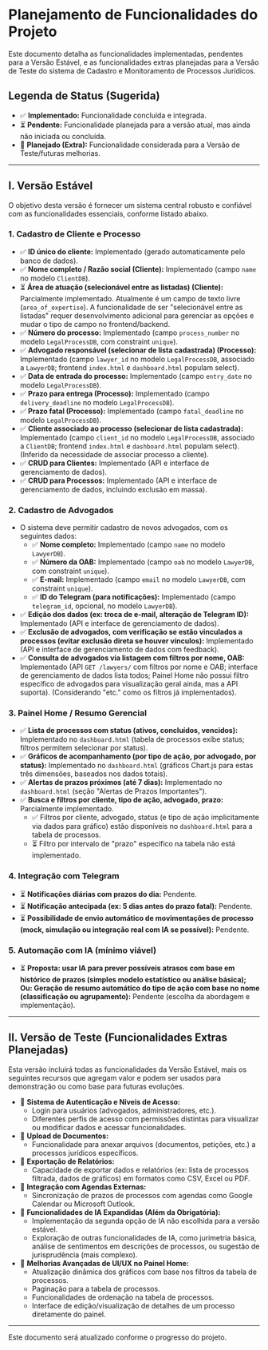 # Planejamento de Funcionalidades do Projeto

Este documento detalha as funcionalidades implementadas, pendentes para a Versão Estável, e as funcionalidades extras planejadas para a Versão de Teste do sistema de Cadastro e Monitoramento de Processos Jurídicos.

## Legenda de Status (Sugerida)
*   ✅ **Implementado:** Funcionalidade concluída e integrada.
*   ⏳ **Pendente:** Funcionalidade planejada para a versão atual, mas ainda não iniciada ou concluída.
*   📝 **Planejado (Extra):** Funcionalidade considerada para a Versão de Teste/futuras melhorias.

---

## I. Versão Estável

O objetivo desta versão é fornecer um sistema central robusto e confiável com as funcionalidades essenciais, conforme listado abaixo.

### 1. Cadastro de Cliente e Processo

*   ✅ **ID único do cliente:** Implementado (gerado automaticamente pelo banco de dados).
*   ✅ **Nome completo / Razão social (Cliente):** Implementado (campo `name` no modelo `ClientDB`).
*   ⏳ **Área de atuação (selecionável entre as listadas) (Cliente):** Parcialmente implementado. Atualmente é um campo de texto livre (`area_of_expertise`). A funcionalidade de ser "selecionável entre as listadas" requer desenvolvimento adicional para gerenciar as opções e mudar o tipo de campo no frontend/backend.
*   ✅ **Número do processo:** Implementado (campo `process_number` no modelo `LegalProcessDB`, com constraint `unique`).
*   ✅ **Advogado responsável (selecionar de lista cadastrada) (Processo):** Implementado (campo `lawyer_id` no modelo `LegalProcessDB`, associado a `LawyerDB`; frontend `index.html` e `dashboard.html` populam select).
*   ✅ **Data de entrada do processo:** Implementado (campo `entry_date` no modelo `LegalProcessDB`).
*   ✅ **Prazo para entrega (Processo):** Implementado (campo `delivery_deadline` no modelo `LegalProcessDB`).
*   ✅ **Prazo fatal (Processo):** Implementado (campo `fatal_deadline` no modelo `LegalProcessDB`).
*   ✅ **Cliente associado ao processo (selecionar de lista cadastrada):** Implementado (campo `client_id` no modelo `LegalProcessDB`, associado a `ClientDB`; frontend `index.html` e `dashboard.html` populam select). (Inferido da necessidade de associar processo a cliente).
*   ✅ **CRUD para Clientes:** Implementado (API e interface de gerenciamento de dados).
*   ✅ **CRUD para Processos:** Implementado (API e interface de gerenciamento de dados, incluindo exclusão em massa).

### 2. Cadastro de Advogados

*   O sistema deve permitir cadastro de novos advogados, com os seguintes dados:
    *   ✅ **Nome completo:** Implementado (campo `name` no modelo `LawyerDB`).
    *   ✅ **Número da OAB:** Implementado (campo `oab` no modelo `LawyerDB`, com constraint `unique`).
    *   ✅ **E-mail:** Implementado (campo `email` no modelo `LawyerDB`, com constraint `unique`).
    *   ✅ **ID do Telegram (para notificações):** Implementado (campo `telegram_id`, opcional, no modelo `LawyerDB`).
*   ✅ **Edição dos dados (ex: troca de e-mail, alteração de Telegram ID):** Implementado (API e interface de gerenciamento de dados).
*   ✅ **Exclusão de advogados, com verificação se estão vinculados a processos (evitar exclusão direta se houver vínculos):** Implementado (API e interface de gerenciamento de dados com feedback).
*   ✅ **Consulta de advogados via listagem com filtros por nome, OAB:** Implementado (API `GET /lawyers/` com filtros por nome e OAB; interface de gerenciamento de dados lista todos; Painel Home não possui filtro específico de advogados para visualização geral ainda, mas a API suporta). (Considerando "etc." como os filtros já implementados).

### 3. Painel Home / Resumo Gerencial

*   ✅ **Lista de processos com status (ativos, concluídos, vencidos):** Implementado no `dashboard.html` (tabela de processos exibe status; filtros permitem selecionar por status).
*   ✅ **Gráficos de acompanhamento (por tipo de ação, por advogado, por status):** Implementado no `dashboard.html` (gráficos Chart.js para estas três dimensões, baseados nos dados totais).
*   ✅ **Alertas de prazos próximos (até 7 dias):** Implementado no `dashboard.html` (seção "Alertas de Prazos Importantes").
*   ✅ **Busca e filtros por cliente, tipo de ação, advogado, prazo:** Parcialmente implementado.
    *   ✅ Filtros por cliente, advogado, status (e tipo de ação implicitamente via dados para gráfico) estão disponíveis no `dashboard.html` para a tabela de processos.
    *   ⏳ Filtro por intervalo de "prazo" específico na tabela não está implementado.

### 4. Integração com Telegram

*   ⏳ **Notificações diárias com prazos do dia:** Pendente.
*   ⏳ **Notificação antecipada (ex: 5 dias antes do prazo fatal):** Pendente.
*   ⏳ **Possibilidade de envio automático de movimentações de processo (mock, simulação ou integração real com IA se possível):** Pendente.

### 5. Automação com IA (mínimo viável)

*   ⏳ **Proposta: usar IA para prever possíveis atrasos com base em histórico de prazos (simples modelo estatístico ou análise básica); Ou: Geração de resumo automático do tipo de ação com base no nome (classificação ou agrupamento):** Pendente (escolha da abordagem e implementação).

---

## II. Versão de Teste (Funcionalidades Extras Planejadas)

Esta versão incluirá todas as funcionalidades da Versão Estável, mais os seguintes recursos que agregam valor e podem ser usados para demonstração ou como base para futuras evoluções.

*   📝 **Sistema de Autenticação e Níveis de Acesso:**
    *   Login para usuários (advogados, administradores, etc.).
    *   Diferentes perfis de acesso com permissões distintas para visualizar ou modificar dados e acessar funcionalidades.
*   📝 **Upload de Documentos:**
    *   Funcionalidade para anexar arquivos (documentos, petições, etc.) a processos jurídicos específicos.
*   📝 **Exportação de Relatórios:**
    *   Capacidade de exportar dados e relatórios (ex: lista de processos filtrada, dados de gráficos) em formatos como CSV, Excel ou PDF.
*   📝 **Integração com Agendas Externas:**
    *   Sincronização de prazos de processos com agendas como Google Calendar ou Microsoft Outlook.
*   📝 **Funcionalidades de IA Expandidas (Além da Obrigatória):**
    *   Implementação da segunda opção de IA não escolhida para a versão estável.
    *   Exploração de outras funcionalidades de IA, como jurimetria básica, análise de sentimentos em descrições de processos, ou sugestão de jurisprudência (mais complexo).
*   📝 **Melhorias Avançadas de UI/UX no Painel Home:**
    *   Atualização dinâmica dos gráficos com base nos filtros da tabela de processos.
    *   Paginação para a tabela de processos.
    *   Funcionalidades de ordenação na tabela de processos.
    *   Interface de edição/visualização de detalhes de um processo diretamente do painel.

---
Este documento será atualizado conforme o progresso do projeto.
